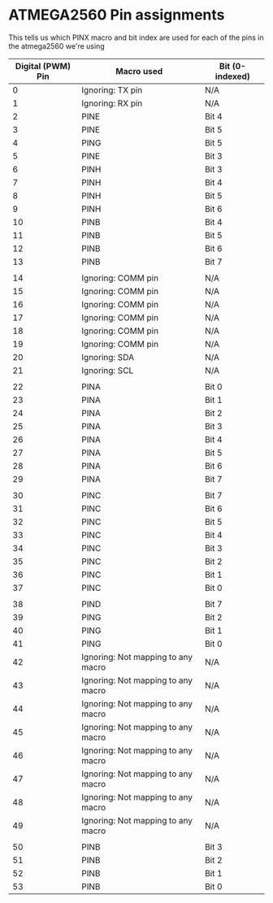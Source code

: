 # ATMEGA2560 Pin assignments

This tells us which PINX macro and bit index are used for each of the pins in the
atmega2560 we're using


|Digital (PWM) Pin|Macro used|Bit (0-indexed)|
|---|---|---|
|0|Ignoring:  TX pin|N/A|
|1|Ignoring: RX pin|N/A|
|2|PINE|Bit 4|
|3|PINE|Bit 5|
|4|PING|Bit 5|
|5|PINE|Bit 3|
|6|PINH|Bit 3|
|7|PINH|Bit 4|
|8|PINH|Bit 5|
|9|PINH|Bit 6|
|10|PINB|Bit 4|
|11|PINB|Bit 5|
|12|PINB|Bit 6|
|13|PINB|Bit 7|
||||
|14|Ignoring:  COMM pin|N/A|
|15|Ignoring:  COMM pin|N/A|
|16|Ignoring:  COMM pin|N/A|
|17|Ignoring:  COMM pin|N/A|
|18|Ignoring:  COMM pin|N/A|
|19|Ignoring:  COMM pin|N/A|
|20|Ignoring:  SDA|N/A|
|21|Ignoring:  SCL|N/A|
||||
|22|PINA|Bit 0|
|23|PINA|Bit 1|
|24|PINA|Bit 2|
|25|PINA|Bit 3|
|26|PINA|Bit 4|
|27|PINA|Bit 5|
|28|PINA|Bit 6|
|29|PINA|Bit 7|
||||
|30|PINC|Bit 7|
|31|PINC| Bit 6|
|32|PINC| Bit 5|
|33|PINC| Bit 4|
|34|PINC| Bit 3|
|35|PINC| Bit 2|
|36|PINC| Bit 1|
|37|PINC| Bit 0|
||||
|38|PIND|Bit 7|
|39|PING|Bit 2|
|40|PING|Bit 1|
|41|PING|Bit 0|
|42|Ignoring: Not mapping to any macro|N/A|
|43|Ignoring: Not mapping to any macro|N/A|
|44|Ignoring: Not mapping to any macro|N/A|
|45|Ignoring: Not mapping to any macro|N/A|
|46|Ignoring: Not mapping to any macro|N/A|
|47|Ignoring: Not mapping to any macro|N/A|
|48|Ignoring: Not mapping to any macro|N/A|
|49|Ignoring: Not mapping to any macro|N/A|
||||
|50|PINB|Bit 3|
|51|PINB|Bit 2|
|52|PINB|Bit 1|
|53|PINB|Bit 0|
